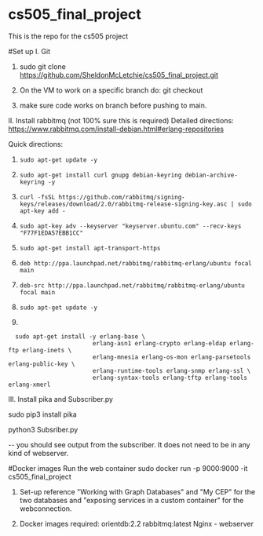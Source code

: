 # cs505_final_project
This is the repo for the cs505 project


#Set up
I. Git
1. sudo git clone https://github.com/SheldonMcLetchie/cs505_final_project.git

2. On the VM to work on a specific branch do:
    git checkout <branch-name>

3. make sure code works on branch before pushing to main. 

II. Install rabbitmq (not 100% sure this is required)
Detailed directions:
https://www.rabbitmq.com/install-debian.html#erlang-repositories

Quick directions:

1. ```sudo apt-get update -y```

2. ```sudo apt-get install curl gnupg debian-keyring debian-archive-keyring -y```

3. ```curl -fsSL https://github.com/rabbitmq/signing-keys/releases/download/2.0/rabbitmq-release-signing-key.asc | sudo apt-key add -```

4. ```sudo apt-key adv --keyserver "keyserver.ubuntu.com" --recv-keys "F77F1EDA57EBB1CC"```

5. ```sudo apt-get install apt-transport-https```

<!-- I didn't do 6 or 7 and still got output -->
6. ```deb http://ppa.launchpad.net/rabbitmq/rabbitmq-erlang/ubuntu focal main```

7. ```deb-src http://ppa.launchpad.net/rabbitmq/rabbitmq-erlang/ubuntu focal main```
<!-- end of note -->

8. ```sudo apt-get update -y```

9.

```
  sudo apt-get install -y erlang-base \
                        erlang-asn1 erlang-crypto erlang-eldap erlang-ftp erlang-inets \
                        erlang-mnesia erlang-os-mon erlang-parsetools erlang-public-key \
                        erlang-runtime-tools erlang-snmp erlang-ssl \
                        erlang-syntax-tools erlang-tftp erlang-tools erlang-xmerl
```
III. Install pika and Subscriber.py

sudo pip3 install pika

python3 Subsriber.py

-- you should see output from the subscriber. It does not need to be in any kind of webserver.

#Docker images
Run the web container
sudo docker run -p 9000:9000 -it cs505_final_project


1. Set-up reference "Working with Graph Databases" and "My CEP" for the two databases and "exposing services in a custom container" for the webconnection.

2. Docker images required:
    orientdb:2.2
    rabbitmq:latest
    Nginx - webserver


